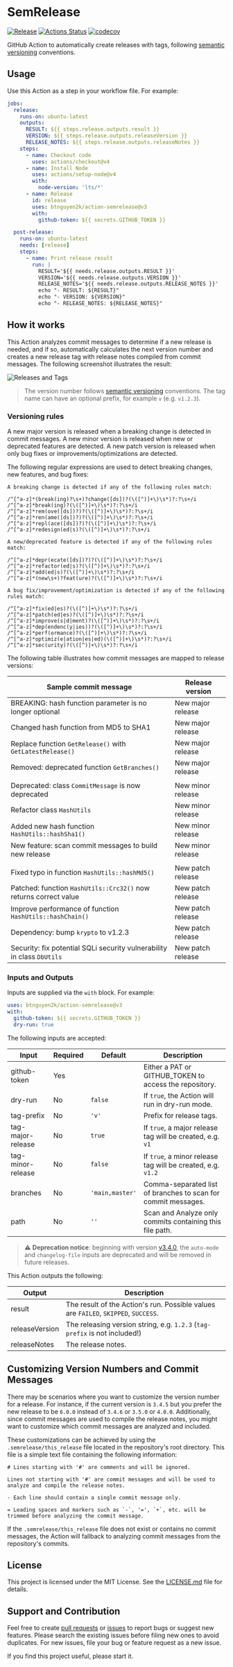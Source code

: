 # SemRelease

[![Release](https://img.shields.io/github/release/btnguyen2k/action-semrelease.svg?style=flat-square)](RELEASE-NOTES.md)
[![Actions Status](https://github.com/btnguyen2k/action-semrelease/actions/workflows/test.yaml/badge.svg)](https://github.com/btnguyen2k/action-semrelease/actions)
[![codecov](https://codecov.io/gh/btnguyen2k/action-semrelease/branch/main/graph/badge.svg)](https://codecov.io/gh/btnguyen2k/action-semrelease)

GitHub Action to automatically create releases with tags, following [semantic versioning](https://semver.org/spec/v2.0.0.html) conventions.

## Usage

Use this Action as a step in your workflow file. For example:

```yaml
jobs:
  release:
    runs-on: ubuntu-latest
    outputs:
      RESULT: ${{ steps.release.outputs.result }}
      VERSION: ${{ steps.release.outputs.releaseVersion }}
      RELEASE_NOTES: ${{ steps.release.outputs.releaseNotes }}
    steps:
      - name: Checkout code
        uses: actions/checkout@v4
      - name: Install Node
        uses: actions/setup-node@v4
        with:
          node-version: 'lts/*'
      - name: Release
        id: release
        uses: btnguyen2k/action-semrelease@v3
        with:
          github-token: ${{ secrets.GITHUB_TOKEN }}

  post-release:
    runs-on: ubuntu-latest
    needs: [release]
    steps:
      - name: Print release result
        run: |
          RESULT='${{ needs.release.outputs.RESULT }}'
          VERSION='${{ needs.release.outputs.VERSION }}'
          RELEASE_NOTES='${{ needs.release.outputs.RELEASE_NOTES }}'
          echo "- RESULT: ${RESULT}"
          echo "- VERSION: ${VERSION}"
          echo "- RELEASE_NOTES: ${RELEASE_NOTES}"
```

## How it works

This Action analyzes commit messages to determine if a new release is needed, and if so, automatically calculates the next version number and creates a new release tag with release notes compiled from commit messages. The following screenshot illustrates the result:

![Releases and Tags](docs/semrelease-releases-and-tags.png)

> The version number follows [semantic versioning](https://semver.org/spec/v2.0.0.html) conventions. The tag name can have an optional prefix, for example `v` (e.g. `v1.2.3`).

### Versioning rules

A new major version is released when a breaking change is detected in commit messages.
A new minor version is released when new or deprecated features are detected.
A new patch version is released when only bug fixes or improvements/optimizations are detected.

The following regular expressions are used to detect breaking changes, new features, and bug fixes:

```regexp
A breaking change is detected if any of the following rules match:

/^[^a-z]*(break(ing)?\s+)?change([ds])?(\([^)]+\)\s*)?:?\s+/i
/^[^a-z]*break(ing)?(\([^)]+\)\s*)?:?\s+/i
/^[^a-z]*rem(ove([ds])?)?(\([^)]+\)\s*)?:?\s+/i
/^[^a-z]*ren(ame([ds])?)?(\([^)]+\)\s*)?:?\s+/i
/^[^a-z]*repl(ace([ds])?)?(\([^)]+\)\s*)?:?\s+/i
/^[^a-z]*redesign(ed|s)?(\([^)]+\)\s*)?:?\s+/i

A new/deprecated feature is detected if any of the following rules match:

/^[^a-z]*depr(ecate([ds])?)?(\([^)]+\)\s*)?:?\s+/i
/^[^a-z]*refactor(ed|s)?(\([^)]+\)\s*)?:?\s+/i
/^[^a-z]*add(ed|s)?(\([^)]+\)\s*)?:?\s+/i
/^[^a-z]*(new\s+)?feat(ure)?(\([^)]+\)\s*)?:?\s+/i

A bug fix/improvement/optimization is detected if any of the following rules match:

/^[^a-z]*fix(ed|es)?(\([^)]+\)\s*)?:?\s+/i
/^[^a-z]*patch(ed|es)?(\([^)]+\)\s*)?:?\s+/i
/^[^a-z]*improve(s|d|ment)?(\([^)]+\)\s*)?:?\s+/i
/^[^a-z]*dep(endenc(y|ies))?(\([^)]+\)\s*)?:?\s+/i
/^[^a-z]*perf(ormance)?(\([^)]+\)\s*)?:?\s+/i
/^[^a-z]*optimiz(e|ation|es|ed)(\([^)]+\)\s*)?:?\s+/i
/^[^a-z]*sec(urity)?(\([^)]+\)\s*)?:?\s+/i
```

The following table illustrates how commit messages are mapped to release versions:

| Sample commit message                                                  | Release version   |
|------------------------------------------------------------------------|-------------------|
| BREAKING: hash function parameter is no longer optional                | New major release |
| Changed hash function from MD5 to SHA1                                 | New major release |
| Replace function `GetRelease()` with `GetLatestRelease()`              | New major release |
| Removed: deprecated function `GetBranches()`                           | New major release |
|                                                                        |                   |
| Deprecated: class `CommitMessage` is now deprecated                    | New minor release |
| Refactor class `HashUtils`                                             | New minor release |
| Added new hash function `HashUtils::hashSha1()`                        | New minor release |
| New feature: scan commit messages to build new release                 | New minor release |
|                                                                        |                   |
| Fixed typo in function `HashUtils::hashMd5()`                          | New patch release |
| Patched: function `HashUtils::Crc32()` now returns correct value       | New patch release |
| Improve performance of function `HashUtils::hashChain()`               | New patch release |
| Dependency: bump `krypto` to v1.2.3                                    | New patch release |
| Security: fix potential SQLi security vulnerability in class `DbUtils` | New patch release |

### Inputs and Outputs

Inputs are supplied via the `with` block. For example:

```yaml
uses: btnguyen2k/action-semrelease@v3
with:
  github-token: ${{ secrets.GITHUB_TOKEN }}
  dry-run: true
```

The following inputs are accepted:

| Input                         | Required | Default         | Description                                                                   |
|-------------------------------|----------|-----------------|-------------------------------------------------------------------------------|
| github-token                  | Yes      |                 | Either a PAT or GITHUB_TOKEN to access the repository.                        |
| dry-run                       | No       | `false`         | If `true`, the Action will run in dry-run mode.                               |
| tag-prefix                    | No       | `'v'`           | Prefix for release tags.                                                      |
| tag-major-release             | No       | `true`          | If `true`, a major release tag will be created, e.g. `v1`                     |
| tag-minor-release             | No       | `false`         | If `true`, a minor release tag will be created, e.g. `v1.2`                   |
| branches                      | No       | `'main,master'` | Comma-separated list of branches to scan for commit messages.                 |
| path                          | No       | `''`            | Scan and Analyze only commits containing this file path.                      |

> ⚠️ **Deprecation notice**: beginning with version [v3.4.0](RELEASE-NOTES.md), the `auto-mode` and `changelog-file` inputs are deprecated
> and will be removed in future releases.

This Action outputs the following:

| Output         | Description                                                                          |
|----------------|--------------------------------------------------------------------------------------|
| result         | The result of the Action's run. Possible values are `FAILED`, `SKIPPED`, `SUCCESS`.  |
| releaseVersion | The releasing version string, e.g. `1.2.3` (`tag-prefix` is not included!)           |
| releaseNotes   | The release notes.                                                                   |

## Customizing Version Numbers and Commit Messages

There may be scenarios where you want to customize the version number for a release. For instance, if the current version is `3.4.5` but you prefer the new release to be `6.0.0` instead of `3.4.6` or `3.5.0` or `4.0.0`. Additionally, since commit messages are used to compile the release notes, you might want to customize which commit messages are analyzed and included.

These customizations can be achieved by using the `.semrelease/this_release` file located in the repository's root directory. This file is a simple text file containing the following information:

```text
# Lines starting with '#' are comments and will be ignored.

Lines not starting with '#' are commit messages and will be used to analyze and compile the release notes.

- Each line should contain a single commit message only.

= Leading spaces and markers such as `-`, '=', `+`, etc. will be trimmed before analyzing the commit message.
```

If the `.semrelease/this_release` file does not exist or contains no commit messages, the Action will fallback to analyzing commit messages from the repository's commits.

## License

This project is licensed under the MIT License. See the [LICENSE.md](LICENSE.md) file for details.

## Support and Contribution

Feel free to create [pull requests](https://github.com/btnguyen2k/action-semrelease/pulls) or [issues](https://github.com/btnguyen2k/action-semrelease/issues) to report bugs or suggest new features.
Please search the existing issues before filing new ones to avoid duplicates. For new issues, file your bug or feature request as a new issue.

If you find this project useful, please start it.
